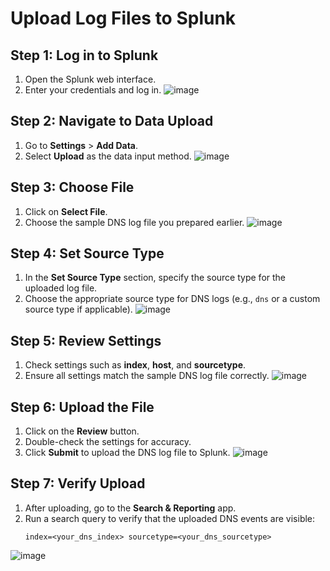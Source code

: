 # Upload Log Files to Splunk

## Step 1: Log in to Splunk
1. Open the Splunk web interface.
2. Enter your credentials and log in.
![image](https://github.com/user-attachments/assets/48dfd218-3662-4c05-9869-c2b7800e1d69)

## Step 2: Navigate to Data Upload
1. Go to **Settings** > **Add Data**.
2. Select **Upload** as the data input method.
![image](https://github.com/user-attachments/assets/33f7c7f7-5531-495a-838a-4e5bd2805201)

## Step 3: Choose File
1. Click on **Select File**.
2. Choose the sample DNS log file you prepared earlier.
![image](https://github.com/user-attachments/assets/c192cb14-bc80-4505-93bd-3cd1de115f94)

## Step 4: Set Source Type
1. In the **Set Source Type** section, specify the source type for the uploaded log file.
2. Choose the appropriate source type for DNS logs (e.g., `dns` or a custom source type if applicable).
![image](https://github.com/user-attachments/assets/2e737fe2-ce70-454e-9e33-e898d4c68d6b)

## Step 5: Review Settings
1. Check settings such as **index**, **host**, and **sourcetype**.
2. Ensure all settings match the sample DNS log file correctly.
![image](https://github.com/user-attachments/assets/55cf35ee-9444-47c8-8c23-9a4e1d65117d)

## Step 6: Upload the File
1. Click on the **Review** button.
2. Double-check the settings for accuracy.
3. Click **Submit** to upload the DNS log file to Splunk.
![image](https://github.com/user-attachments/assets/94d731f0-ab07-4603-9d17-4271ec1c87a6)

## Step 7: Verify Upload
1. After uploading, go to the **Search & Reporting** app.
2. Run a search query to verify that the uploaded DNS events are visible:
   ```spl
   index=<your_dns_index> sourcetype=<your_dns_sourcetype>
   ```
![image](https://github.com/user-attachments/assets/dbd33b0d-5220-407c-b2ea-9d9436f9c476)

